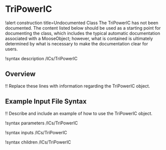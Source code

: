 # TriPowerIC

!alert construction title=Undocumented Class
The TriPowerIC has not been documented. The content listed below should be used as a starting point for
documenting the class, which includes the typical automatic documentation associated with a
MooseObject; however, what is contained is ultimately determined by what is necessary to make the
documentation clear for users.

!syntax description /ICs/TriPowerIC

## Overview

!! Replace these lines with information regarding the TriPowerIC object.

## Example Input File Syntax

!! Describe and include an example of how to use the TriPowerIC object.

!syntax parameters /ICs/TriPowerIC

!syntax inputs /ICs/TriPowerIC

!syntax children /ICs/TriPowerIC
